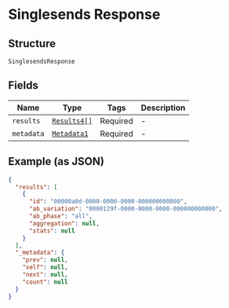 
# Singlesends Response

## Structure

`SinglesendsResponse`

## Fields

| Name | Type | Tags | Description |
|  --- | --- | --- | --- |
| `results` | [`Results4[]`](../../doc/models/results-4.md) | Required | - |
| `metadata` | [`Metadata1`](../../doc/models/metadata-1.md) | Required | - |

## Example (as JSON)

```json
{
  "results": [
    {
      "id": "00000a0d-0000-0000-0000-000000000000",
      "ab_variation": "0000129f-0000-0000-0000-000000000000",
      "ab_phase": "all",
      "aggregation": null,
      "stats": null
    }
  ],
  "_metadata": {
    "prev": null,
    "self": null,
    "next": null,
    "count": null
  }
}
```

